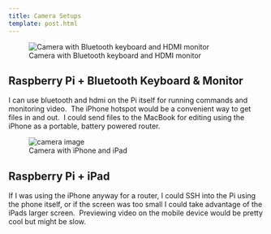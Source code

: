 ```yaml
---
title: Camera Setups
template: post.html
---
```

<figure>
  <img src="https://s3.amazonaws.com/rewferguson.com/img/Raspberry-Pi-Video-Camera/piCamera-with-bluetooth-keyboard.jpg" alt="Camera with Bluetooth keyboard and HDMI monitor" />
  <figcaption>
    Camera with Bluetooth keyboard and HDMI monitor
  </figcaption>
</figure>

## Raspberry Pi + Bluetooth Keyboard & Monitor

I can use bluetooth and hdmi on the Pi itself for running commands and monitoring video.  The iPhone hotspot would be a convenient way to get files in and out.  I could send files to the MacBook for editing using the iPhone as a portable, battery powered router.

<figure>
  <img src="https://s3.amazonaws.com/rewferguson.com/img/Raspberry-Pi-Video-Camera/piCamera-with-ipad.jpg" alt="camera image" />
  <figcaption>
    Camera with iPhone and iPad
  </figcaption>
</figure>

## Raspberry Pi + iPad

If I was using the iPhone anyway for a router, I could SSH into the Pi using the phone itself, or if the screen was too small I could take advantage of the iPads larger screen.  Previewing video on the mobile device would be pretty cool but might be slow.
